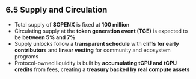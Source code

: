 ## 6.5 Supply and Circulation

- Total supply of **$OPENX** is fixed at **100 million**  
- Circulating supply at the **token generation event (TGE)** is expected to be **between 5% and 7%**  
- Supply unlocks follow a **transparent schedule** with **cliffs for early contributors** and **linear vesting** for community and ecosystem programs  
- Protocol-owned liquidity is built by **accumulating tGPU and tCPU credits** from fees, creating a **treasury backed by real compute assets**
